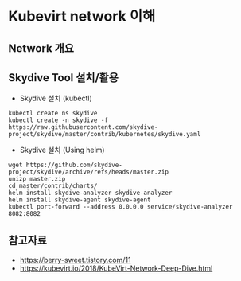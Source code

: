 # Kubevirt network 이해

## Network 개요

## Skydive Tool 설치/활용
- Skydive 설치 (kubectl)
```
kubectl create ns skydive
kubectl create -n skydive -f https://raw.githubusercontent.com/skydive-project/skydive/master/contrib/kubernetes/skydive.yaml
```
- Skydive 설치 (Using helm)
```
wget https://github.com/skydive-project/skydive/archive/refs/heads/master.zip
unizp master.zip
cd master/contrib/charts/
helm install skydive-analyzer skydive-analyzer
helm install skydive-agent skydive-agent
kubectl port-forward --address 0.0.0.0 service/skydive-analyzer 8082:8082
```

## 참고자료
- https://berry-sweet.tistory.com/11
- https://kubevirt.io/2018/KubeVirt-Network-Deep-Dive.html

